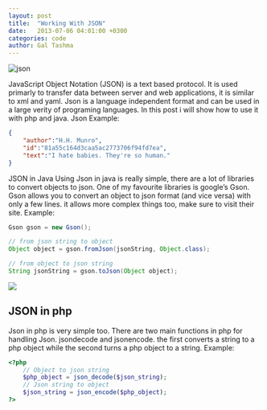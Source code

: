 ```yaml
---
layout: post
title:  "Working With JSON"
date:   2013-07-06 04:01:00 +0300
categories: code
author: Gal Tashma
---
```

![json](http://www.galtashma.com/photos/json-logo.jpg)

JavaScript Object Notation (JSON) is a text based protocol. It is used primarly to transfer data between server and web applications, it is similar to xml and yaml. Json is a ﻿language independent format and can be used in a large verity of programing languages. In this post i will show how to use it with php and java. Json Example:

``` json
{
    "author":"H.H. Munro",
    "id":"81a55c164d3caa5ac2773706f94fd7ea",
    "text":"I hate babies. They're so human."
}
```
JSON in Java
Using Json in java is really simple, there are a lot of libraries to convert objects to json. One of my favourite libraries is google’s Gson. Gson allows you to convert an object to json format (and vice versa) with only a few lines. it allows more complex things too, make sure to visit their site. Example:

``` java
Gson gson = new Gson();

// from json string to object 
Object object = gson.fromJson(jsonString, Object.class);

// from object to json string
String jsonString = gson.toJson(Object object);
```
![](http://www.galtashma.com/photos/json-java.jpg)
## JSON in php
Json in php is very simple too. There are two main functions in php for handling Json. jsondecode and jsonencode. the first converts a string to a php object while the second turns a php object to a string. Example:

``` php
<?php
    // Object to json string 
    $php_object = json_decode($json_string);
    // Json string to object
    $json_string = json_encode($php_object);     
?>
```